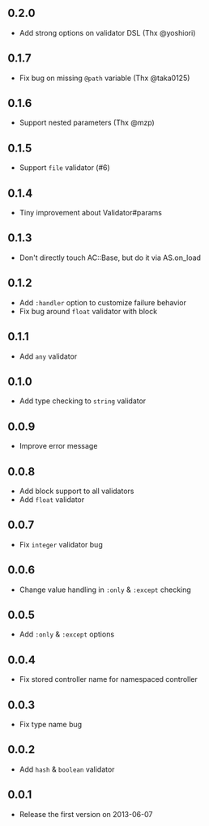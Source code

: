 ## 0.2.0
- Add strong options on validator DSL (Thx @yoshiori)

## 0.1.7
- Fix bug on missing `@path` variable (Thx @taka0125)

## 0.1.6
- Support nested parameters (Thx @mzp)

## 0.1.5
- Support `file` validator (#6)

## 0.1.4
- Tiny improvement about Validator#params

## 0.1.3
- Don't directly touch AC::Base, but do it via AS.on_load

## 0.1.2
- Add `:handler` option to customize failure behavior
- Fix bug around `float` validator with block

## 0.1.1
- Add `any` validator

## 0.1.0
- Add type checking to `string` validator

## 0.0.9
- Improve error message

## 0.0.8
- Add block support to all validators
- Add `float` validator

## 0.0.7
- Fix `integer` validator bug

## 0.0.6
- Change value handling in `:only` & `:except` checking

## 0.0.5
- Add `:only` & `:except` options

## 0.0.4
- Fix stored controller name for namespaced controller

## 0.0.3
- Fix type name bug

## 0.0.2
- Add `hash` & `boolean` validator

## 0.0.1
- Release the first version on 2013-06-07
